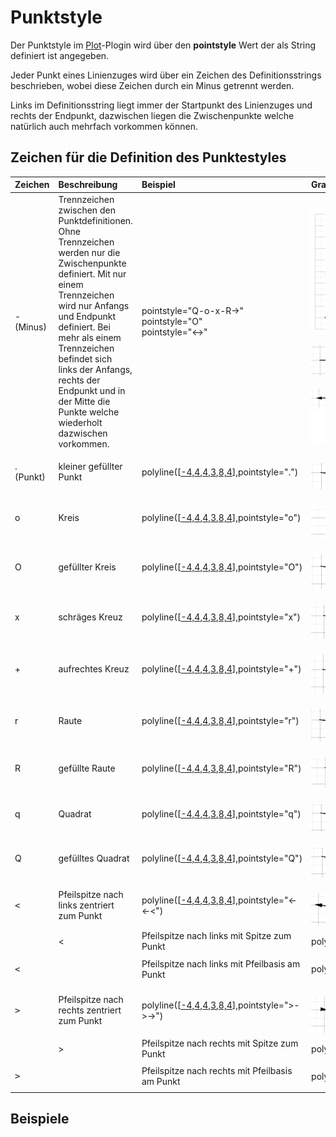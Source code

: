 # Punktstyle
Der Punktstyle im [Plot](../Plot/index.md)-Plogin wird über den **pointstyle** Wert der als String definiert ist angegeben. 

Jeder Punkt eines Linienzuges wird über ein Zeichen des Definitionsstrings beschrieben, wobei diese Zeichen durch ein Minus getrennt werden. 

Links im Definitionsstring liegt immer der Startpunkt des Linienzuges und rechts der Endpunkt,  dazwischen liegen die Zwischenpunkte welche natürlich auch mehrfach vorkommen können.

##  Zeichen für die Definition des Punktestyles 

<div  class="wikitable" style="text-align: left; width: 100%;"  >

| Zeichen          | Beschreibung                                                                                                                                                                                                                                                                                                                         | Beispiel                                                                       | Graph                                                                                                                                                                                                                                        |
|------------------|--------------------------------------------------------------------------------------------------------------------------------------------------------------------------------------------------------------------------------------------------------------------------------------------------------------------------------------|--------------------------------------------------------------------------------|----------------------------------------------------------------------------------------------------------------------------------------------------------------------------------------------------------------------------------------------|
| - (Minus)        | Trennzeichen zwischen den Punktdefinitionen. Ohne Trennzeichen werden nur die Zwischenpunkte definiert. Mit nur einem Trennzeichen wird nur Anfangs und Endpunkt definiert. Bei mehr als einem Trennzeichen befindet sich links der Anfangs, rechts der Endpunkt und in der Mitte die Punkte welche wiederholt dazwischen vorkommen. | pointstyle="Q-o-x-R-&gt;" <br> pointstyle="O" <br> pointstyle="&lt;-&gt;"      | <br>![200px-ClipCapIt-200603-081143.PNG](200px-ClipCapIt-200603-081143.PNG)<br>  <br>![200px-ClipCapIt-200603-081920.PNG](200px-ClipCapIt-200603-081920.PNG)<br> <br>![200px-ClipCapIt-200603-082017.PNG](200px-ClipCapIt-200603-082017.PNG) |
| . (Punkt)        | kleiner gefüllter Punkt                                                                                                                                                                                                                                                                                                              | polyline([[-4,4]([-4,4),[4,3](4,3),[8,4](8,4)],pointstyle=".")                 | <br>![200px-ClipCapIt-200603-082147.PNG](200px-ClipCapIt-200603-082147.PNG)                                                                                                                                                                  |
| o                | Kreis                                                                                                                                                                                                                                                                                                                                | polyline([[-4,4]([-4,4),[4,3](4,3),[8,4](8,4)],pointstyle="o")                 | <br>![200px-ClipCapIt-200603-083807.PNG](200px-ClipCapIt-200603-083807.PNG)                                                                                                                                                                  |
| O                | gefüllter Kreis                                                                                                                                                                                                                                                                                                                      | polyline([[-4,4]([-4,4),[4,3](4,3),[8,4](8,4)],pointstyle="O")                 | <br>![200px-ClipCapIt-200603-083823.PNG](200px-ClipCapIt-200603-083823.PNG)                                                                                                                                                                  |
| x                | schräges Kreuz                                                                                                                                                                                                                                                                                                                       | polyline([[-4,4]([-4,4),[4,3](4,3),[8,4](8,4)],pointstyle="x")                 | <br>![200px-ClipCapIt-200603-083838.PNG](200px-ClipCapIt-200603-083838.PNG)                                                                                                                                                                  |
| +                | aufrechtes Kreuz                                                                                                                                                                                                                                                                                                                     | polyline([[-4,4]([-4,4),[4,3](4,3),[8,4](8,4)],pointstyle="+")                 | <br>![200px-ClipCapIt-200603-083905.PNG](200px-ClipCapIt-200603-083905.PNG)                                                                                                                                                                  |
| r                | Raute                                                                                                                                                                                                                                                                                                                                | polyline([[-4,4]([-4,4),[4,3](4,3),[8,4](8,4)],pointstyle="r")                 | <br>![200px-ClipCapIt-200603-083920.PNG](200px-ClipCapIt-200603-083920.PNG)                                                                                                                                                                  |
| R                | gefüllte Raute                                                                                                                                                                                                                                                                                                                       | polyline([[-4,4]([-4,4),[4,3](4,3),[8,4](8,4)],pointstyle="R")                 | <br>![200px-ClipCapIt-200603-083934.PNG](200px-ClipCapIt-200603-083934.PNG)                                                                                                                                                                  |
| q                | Quadrat                                                                                                                                                                                                                                                                                                                              | polyline([[-4,4]([-4,4),[4,3](4,3),[8,4](8,4)],pointstyle="q")                 | <br>![200px-ClipCapIt-200603-084005.PNG](200px-ClipCapIt-200603-084005.PNG)                                                                                                                                                                  |
| Q                | gefülltes Quadrat                                                                                                                                                                                                                                                                                                                    | polyline([[-4,4]([-4,4),[4,3](4,3),[8,4](8,4)],pointstyle="Q")                 | <br>![200px-ClipCapIt-200603-084018.PNG](200px-ClipCapIt-200603-084018.PNG)                                                                                                                                                                  |
| <pre>&lt;</pre>  | Pfeilspitze nach links zentriert zum Punkt                                                                                                                                                                                                                                                                                           | polyline([[-4,4]([-4,4),[4,3](4,3),[8,4](8,4)],pointstyle="&lt;-&lt;-&lt;")    | <br>![200px-ClipCapIt-200603-084222.PNG](200px-ClipCapIt-200603-084222.PNG)                                                                                                                                                                  |
| <pre>|&lt;</pre> | Pfeilspitze nach links mit Spitze zum Punkt                                                                                                                                                                                                                                                                                          | polyline([[-4,4]([-4,4),[4,3](4,3),[8,4](8,4)],pointstyle="|&lt;-|&lt;-|&lt;") | <br>![200px-ClipCapIt-200603-084349.PNG](200px-ClipCapIt-200603-084349.PNG)                                                                                                                                                                  |
| <pre>&lt;|</pre> | Pfeilspitze nach links mit Pfeilbasis am Punkt                                                                                                                                                                                                                                                                                       | polyline([[-4,4]([-4,4),[4,3](4,3),[8,4](8,4)],pointstyle="&lt;|-&lt;|-&lt;|") | <br>![200px-ClipCapIt-200603-084419.PNG](200px-ClipCapIt-200603-084419.PNG)                                                                                                                                                                  |
| <pre>&gt;</pre>  | Pfeilspitze nach rechts zentriert zum Punkt                                                                                                                                                                                                                                                                                          | polyline([[-4,4]([-4,4),[4,3](4,3),[8,4](8,4)],pointstyle="&gt;-&gt;-&gt;")    | <br>![200px-ClipCapIt-200603-084646.PNG](200px-ClipCapIt-200603-084646.PNG)                                                                                                                                                                  |
| <pre>|&gt;</pre> | Pfeilspitze nach rechts mit Spitze zum Punkt                                                                                                                                                                                                                                                                                         | polyline([[-4,4]([-4,4),[4,3](4,3),[8,4](8,4)],pointstyle="|&gt;-|&gt;-|&gt;") | <br>![200px-ClipCapIt-200603-084607.PNG](200px-ClipCapIt-200603-084607.PNG)                                                                                                                                                                  |
| <pre>&gt;|</pre> | Pfeilspitze nach rechts mit Pfeilbasis am Punkt                                                                                                                                                                                                                                                                                      | polyline([[-4,4]([-4,4),[4,3](4,3),[8,4](8,4)],pointstyle="&gt;|-&gt;|-&gt;|") | <br>![200px-ClipCapIt-200603-084548.PNG](200px-ClipCapIt-200603-084548.PNG)                                                                                                                                                                  |
</div>

##  Beispiele 

